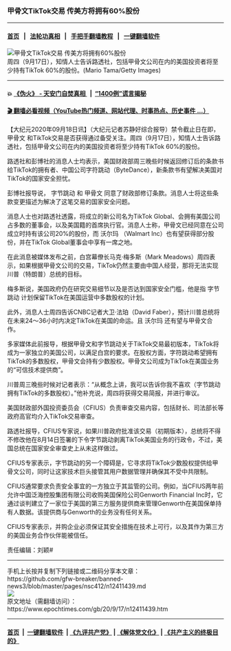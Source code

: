 ### 甲骨文TikTok交易 传美方将拥有60%股份
------------------------

#### [首页](https://github.com/gfw-breaker/banned-news3/blob/master/README.md) &nbsp;&nbsp;|&nbsp;&nbsp; [法轮功真相](https://github.com/begood0513/basic/blob/master/README.md)  &nbsp;&nbsp;|&nbsp;&nbsp; [手把手翻墙教程](https://github.com/gfw-breaker/guides/wiki)  &nbsp;&nbsp;|&nbsp;&nbsp; [一键翻墙软件](https://github.com/gfw-breaker/nogfw/blob/master/README.md)  



<div><img alt="甲骨文TikTok交易 传美方将拥有60%股份" class="attachment-djy_600_400 size-djy_600_400 wp-post-image" src="https://i.epochtimes.com/assets/uploads/2020/08/19015f6b1dff11d2e5c948f4a3acc944-600x400.jpg"/>
<div class="caption">
 周四（9月17日），知情人士告诉路透社，包括甲骨文公司在内的美国投资者将至少持有TikTok 60%的股份。(Mario Tama/Getty Images)
</div></div><hr/>

#### 💥 [《伪火》 - 天安门自焚真相 ](http://158.247.195.190:10000/videos/blog/weihuo.html)&nbsp; |&nbsp; [“1400例”谎言揭秘  ](http://158.247.195.190:10000/videos/blog/jiexi1400.html)

#### [ 🎬  翻墙必看视频（YouTube热门频道、网站代理、时事热点、历史事件 ...）](https://github.com/gfw-breaker/links/blob/master/banned.md)

<div><p>
 【大纪元2020年09月18日讯】（大纪元记者苏静好综合报导）禁令截止日在即，
 <ok href="https://www.epochtimes.com/gb/tag/%E7%94%B2%E9%AA%A8%E6%96%87.html">
  甲骨文
 </ok>
 和TikTok交易是否获得通过备受关注。周四（9月17日），知情人士告诉路透社，包括甲骨文公司在内的美国投资者将至少持有TikTok 60%的股份。
</p>
<p>
 路透社和彭博社的消息人士均表示，美国财政部周三晚些时候返回修订后的条款书给TikTok的拥有者、中国公司字符跳动（ByteDance），新条款书有望解决美国对TikTok的国家安全担忧。
</p>
<p>
 彭博社报导说，
 <ok href="https://www.epochtimes.com/gb/tag/%E5%AD%97%E8%8A%82%E8%B7%B3%E5%8A%A8.html">
  字节跳动
 </ok>
 和
 <ok href="https://www.epochtimes.com/gb/tag/%E7%94%B2%E9%AA%A8%E6%96%87.html">
  甲骨文
 </ok>
 同意了财政部修订条款。消息人士将这些条款变更描述为解决了这笔交易的国家安全问题。
</p>
<p>
 消息人士也对路透社透露，将成立的新公司名为TikTok Global、会拥有美国公司占多数的董事会，以及美国籍的首席执行官。消息人士称，甲骨文已经同意在公司成立时持有该公司20%的股份，而
 <ok href="https://www.epochtimes.com/gb/tag/%E6%B2%83%E5%B0%94%E7%8E%9B.html">
  沃尔玛
 </ok>
 （Walmart Inc）也有望获得部分股份，并在TikTok Global董事会中享有一席之地。
</p>
<p>
 在此消息被媒体发布之前，白宫幕僚长马克·梅多斯（Mark Meadows）周四表示，如果根据甲骨文公司的交易，TikTok仍然主要由中国人经营，那将无法实现川普（特朗普）总统的目标。
</p>
<p>
 梅多斯说，美国政府仍在研究交易细节以及是否达到国家安全门槛，他是指
 <ok href="https://www.epochtimes.com/gb/tag/%E5%AD%97%E8%8A%82%E8%B7%B3%E5%8A%A8.html">
  字节跳动
 </ok>
 计划保留TikTok在美国运营中多数股权的计划。
</p>
<p>
 此外，消息人士周四告诉CNBC记者大卫·法珀（David Faber），预计川普总统将在未来24～36小时内决定TikTok在美国的命运。且
 <ok href="https://www.epochtimes.com/gb/tag/%E6%B2%83%E5%B0%94%E7%8E%9B.html">
  沃尔玛
 </ok>
 还有望与甲骨文合作。
</p>
<p>
 多家媒体此前报导，根据甲骨文和字节跳动关于TikTok交易最初版本，TikTok将成为一家独立的美国公司，以满足白宫的要求。在股权方面，字符跳动希望拥有TikTok的多数股权，甲骨文会持有少数股权。甲骨文公司成为TikTok在美国业务的“可信技术提供商”。
</p>
<p>
 川普周三晚些时候对记者表示：“从概念上讲，我可以告诉你我不喜欢（字节跳动拥有TikTok的多数股权）。”他补充说，周四将获得交易简报，并进行审议。
</p>
<p>
 美国财政部外国投资委员会（CFIUS）负责审查交易内容，包括财长、司法部长等政府高官均介入TikTok交易审查。
</p>
<p>
 路透社报导，CFIUS专家说，如果川普政府批准该交易（初期版本），总统将不得不修改他在8月14日签署的下令字节跳动剥离TikTok美国业务的行政令，不过，美国总统在国家安全审查史上从未这样做过。
</p>
<p>
 CFIUS专家表示，字节跳动的另一个障碍是，它寻求将TikTok少数股权提供给甲骨文公司，同时让这家技术巨头接管其用户数据管理并确保其不受中共限制。
</p>
<p>
 CFIUS通常要求负责安全事宜的一方独立于其监管的公司。例如，当CFIUS两年前允许中国泛海控股集团有限公司收购美国保险公司Genworth Financial Inc时，它通过谈判建立了一家位于美国的第三方服务提供商来管理Genworth在美国保单持有人数据。该提供商与Genworth的业务没有任何关系。
</p>
<p>
 CFIUS专家表示，并购企业必须保证其安全措施在技术上可行，以及其作为第三方的美国业务合作伙伴能被信任。
</p>
<p>
 责任编辑：刘颖#
</p>
</div>
<hr/>
手机上长按并复制下列链接或二维码分享本文章：<br/>
https://github.com/gfw-breaker/banned-news3/blob/master/pages/nsc412/n12411439.md <br/>
<a href='https://github.com/gfw-breaker/banned-news3/blob/master/pages/nsc412/n12411439.md'><img src='https://github.com/gfw-breaker/banned-news3/blob/master/pages/nsc412/n12411439.md.png'/></a> <br/>
原文地址（需翻墙访问）：https://www.epochtimes.com/gb/20/9/17/n12411439.htm


------------------------
#### [首页](https://github.com/gfw-breaker/banned-news3/blob/master/README.md) &nbsp;|&nbsp; [一键翻墙软件](https://github.com/gfw-breaker/nogfw/blob/master/README.md) &nbsp;| [《九评共产党》](https://github.com/gfw-breaker/9ping.md/blob/master/README.md#九评之一评共产党是什么) | [《解体党文化》](https://github.com/gfw-breaker/jtdwh.md/blob/master/README.md) | [《共产主义的终极目的》](https://github.com/gfw-breaker/gczydzjmd.md/blob/master/README.md)


<img src='http://gfw-breaker.win/banned-news3/pages/nsc412/n12411439.md' width='0px' height='0px'/>